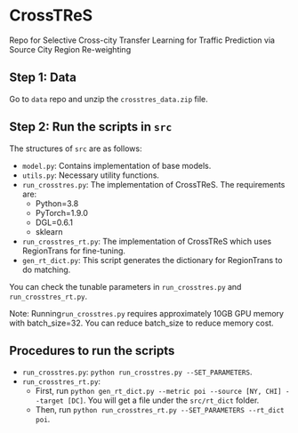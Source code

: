 # CrossTReS
Repo for Selective Cross-city Transfer Learning for Traffic Prediction via Source City Region Re-weighting

## Step 1: Data
Go to `data` repo and unzip the `crosstres_data.zip` file. 

## Step 2: Run the scripts in `src`
The structures of `src` are as follows: 
- `model.py`: Contains implementation of base models. 
- `utils.py`: Necessary utility functions. 
- `run_crosstres.py`: The implementation of CrossTReS. The requirements are: 
  -  Python=3.8 
  -  PyTorch=1.9.0
  -  DGL=0.6.1
  -  sklearn
- `run_crosstres_rt.py`: The implementation of CrossTReS which uses RegionTrans for fine-tuning. 
- `gen_rt_dict.py`: This script generates the dictionary for RegionTrans to do matching. 

You can check the tunable parameters in `run_crosstres.py` and `run_crosstres_rt.py`. 

Note: Running`run_crosstres.py` requires approximately 10GB GPU memory with batch_size=32. You can reduce batch_size to reduce memory cost. 

## Procedures to run the scripts
- `run_crosstres.py`: `python run_crosstres.py --SET_PARAMETERS`. 
- `run_crosstres_rt.py`: 
    - First, run `python gen_rt_dict.py --metric poi --source [NY, CHI] --target [DC]`. You will get a file under the `src/rt_dict` folder. 
    - Then, run `python run_crosstres_rt.py --SET_PARAMETERS --rt_dict poi`. 

